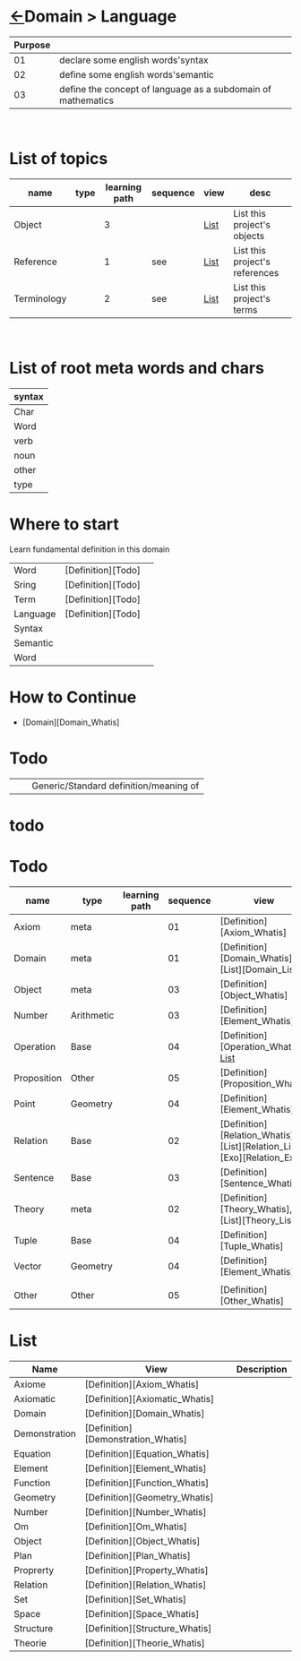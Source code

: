 <head><link rel="stylesheet" href="../md.css"/><script src="../md.js"></script></head>

# [&larr;][Repo_Readme]Domain > Language

[//]: #(Reference)
[Repo_Readme]:    ../README.md

[Reference_List]:   ./list/reference_list.md
[Object_List]:     ../README.md
[Term_List]:       ./list/term_list.md
[Term_List]:       ./list/word_list.md


|Purpose||
|-|-|
|01|declare some english words'syntax
|02|define some english words'semantic
|03|define the concept of language as a subdomain of mathematics
<br>



# List of topics
|name|type|learning path|sequence|view|desc|
|-|-|-|-|-|-|
|Object||3||[List][Object_List]|List this project's objects
|Reference||1|see|[List][Reference_List]|List this project's references
|Terminology||2|see|[List][Term_List]|List this project's terms
<br>



# List of root meta words and chars
|syntax|
|-|
|Char|||[List][Char_List]|
|Word|||[List][Word_List]|
|verb|
|noun|
|other|
|type|

# Where to start
Learn fundamental definition in this domain

||||
|-|-|-|
|Word|[Definition][Todo]
|Sring|[Definition][Todo]
|Term|[Definition][Todo]
|Language|[Definition][Todo]
|Syntax|
|Semantic|
|Word|

# How to Continue
  - [Domain][Domain_Whatis]

# Todo
||||
|-|-|-|
|||Generic/Standard definition/meaning of| String, Term, Word, Syntax|


# todo
# Todo
|name|type|learning path|sequence|view|desc|
|-|-|-|-|-|-|
|Axiom|meta||01|[Definition][Axiom_Whatis]|
|Domain|meta||01|[Definition][Domain_Whatis], [List][Domain_List]|
|Object|meta||03|[Definition][Object_Whatis]|
|Number|Arithmetic||03|[Definition][Element_Whatis]|Set > of > element|
|Operation|Base||04|[Definition][Operation_Whatis], [List](.)|Set > of > Operation|
|Proposition|Other||05|[Definition][Proposition_Whatis]|Set > of > Proposition|
|Point|Geometry||04|[Definition][Element_Whatis]|Set > of > element|
|Relation|Base||02|[Definition][Relation_Whatis], [List][Relation_List], [Exo][Relation_Exo]|
|Sentence|Base||03|[Definition][Sentence_Whatis]
|Theory|meta||02|[Definition][Theory_Whatis], [List][Theory_List]|
|Tuple|Base||04|[Definition][Tuple_Whatis]||
|Vector|Geometry||04|[Definition][Element_Whatis]|Set > of > element|
||
|Other|Other||05|[Definition][Other_Whatis]|



# List
|Name|View|Description|
|--|--|--|
|Axiome|[Definition][Axiom_Whatis]|
|Axiomatic|[Definition][Axiomatic_Whatis]|
|Domain|[Definition][Domain_Whatis]|
|Demonstration|[Definition][Demonstration_Whatis]|
|Equation|[Definition][Equation_Whatis]|
|Element|[Definition][Element_Whatis]|
|Function|[Definition][Function_Whatis]|
|Geometry|[Definition][Geometry_Whatis]|
|Number|[Definition][Number_Whatis]|
|Om|[Definition][Om_Whatis]|
|Object|[Definition][Object_Whatis]|
|Plan|[Definition][Plan_Whatis]|
|Proprerty|[Definition][Property_Whatis]|
|Relation|[Definition][Relation_Whatis]|
|Set|[Definition][Set_Whatis]|
|Space|[Definition][Space_Whatis]|
|Structure|[Definition][Structure_Whatis]|
|Theorie|[Definition][Theorie_Whatis]|
<br>
